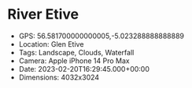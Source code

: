 # River Etive

- GPS: 56.581700000000005,-5.023288888888889
- Location: Glen Etive
- Tags: Landscape, Clouds, Waterfall
- Camera: Apple iPhone 14 Pro Max
- Date: 2023-02-20T16:29:45.000+00:00
- Dimensions: 4032x3024
